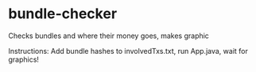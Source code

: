 # bundle-checker
Checks bundles and where their money goes, makes graphic

Instructions:
Add bundle hashes to involvedTxs.txt, run App.java, wait for graphics!
